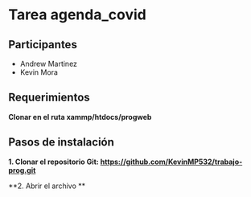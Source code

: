 # Tarea agenda_covid
## Participantes
- Andrew Martinez
- Kevin Mora

## Requerimientos
**Clonar en el ruta xammp/htdocs/progweb**

## Pasos de instalación

**1. Clonar el repositorio Git: https://github.com/KevinMP532/trabajo-prog.git**

**2. Abrir el archivo **


## 